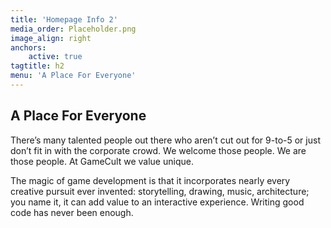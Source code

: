 ```yaml
---
title: 'Homepage Info 2'
media_order: Placeholder.png
image_align: right
anchors:
    active: true
tagtitle: h2
menu: 'A Place For Everyone'
---
```


## **A Place For Everyone**

There’s many talented people out there who aren’t cut out for 9-to-5 or just don’t fit in with the corporate crowd. We welcome those people. We are those people. At GameCult we value unique.

The magic of game development is that it incorporates nearly every creative pursuit ever invented: storytelling, drawing, music, architecture; you name it, it can add value to an interactive experience. Writing good code has never been enough. 